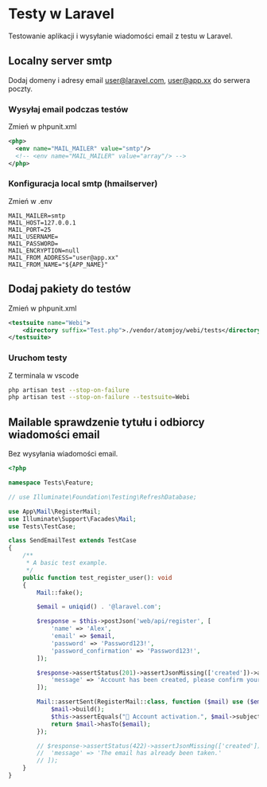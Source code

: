 # Testy w Laravel
Testowanie aplikacji i wysyłanie wiadomości email z testu w Laravel.

## Localny server smtp
Dodaj domeny i adresy email user@laravel.com, user@app.xx do serwera poczty.

### Wysyłaj email podczas testów
Zmień w phpunit.xml

```xml
<php>  
  <env name="MAIL_MAILER" value="smtp"/>
  <!-- <env name="MAIL_MAILER" value="array"/> -->
</php>
```

### Konfiguracja local smtp (hmailserver)
Zmień w .env

```env
MAIL_MAILER=smtp
MAIL_HOST=127.0.0.1
MAIL_PORT=25
MAIL_USERNAME=
MAIL_PASSWORD=
MAIL_ENCRYPTION=null
MAIL_FROM_ADDRESS="user@app.xx"
MAIL_FROM_NAME="${APP_NAME}"
```

## Dodaj pakiety do testów
Zmień w phpunit.xml

```xml
<testsuite name="Webi">
    <directory suffix="Test.php">./vendor/atomjoy/webi/tests</directory>
</testsuite>
```

### Uruchom testy
Z terminala w vscode

```sh
php artisan test --stop-on-failure
php artisan test --stop-on-failure --testsuite=Webi
```

## Mailable sprawdzenie tytułu i odbiorcy wiadomości email
Bez wysyłania wiadomości email.

```php
<?php

namespace Tests\Feature;

// use Illuminate\Foundation\Testing\RefreshDatabase;

use App\Mail\RegisterMail;
use Illuminate\Support\Facades\Mail;
use Tests\TestCase;

class SendEmailTest extends TestCase
{
	/**
	 * A basic test example.
	 */
	public function test_register_user(): void
	{
		Mail::fake();

		$email = uniqid() . '@laravel.com';

		$response = $this->postJson('web/api/register', [
			'name' => 'Alex',
			'email' => $email,
			'password' => 'Password123!',
			'password_confirmation' => 'Password123!',
		]);

		$response->assertStatus(201)->assertJsonMissing(['created'])->assertJson([
			'message' => 'Account has been created, please confirm your email address.'
		]);

		Mail::assertSent(RegisterMail::class, function ($mail) use ($email) {
			$mail->build();
			$this->assertEquals("👋 Account activation.", $mail->subject, 'The subject was not the right one.');
			return $mail->hasTo($email);
		});

		// $response->assertStatus(422)->assertJsonMissing(['created'])->assertJson([
		// 	'message' => 'The email has already been taken.'
		// ]);
	}
}
```
